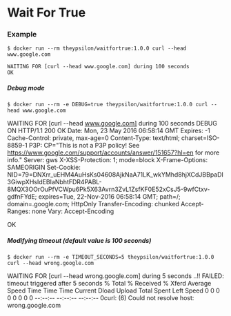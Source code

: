 # Wait For True

### Example
```
$ docker run --rm theypsilon/waitfortrue:1.0.0 curl --head www.google.com

WAITING FOR [curl --head www.google.com] during 100 seconds
OK
```

##### Debug mode
```
$ docker run --rm -e DEBUG=true theypsilon/waitfortrue:1.0.0 curl --head www.google.com
```
WAITING FOR [curl --head www.google.com] during 100 seconds
DEBUG ON
HTTP/1.1 200 OK
Date: Mon, 23 May 2016 06:58:14 GMT
Expires: -1
Cache-Control: private, max-age=0
Content-Type: text/html; charset=ISO-8859-1
P3P: CP="This is not a P3P policy! See https://www.google.com/support/accounts/answer/151657?hl=en for more info."
Server: gws
X-XSS-Protection: 1; mode=block
X-Frame-Options: SAMEORIGIN
Set-Cookie: NID=79=DNXrr_uEHM4AuHsKs04608AjkNaA71LK_wkYMhd8hjXCdJBBpaDI3GiwpXHsIdEBIaNbhtFDR4PABL-8MQX3OOrOuPfVCWpu6Pk5X63Avrn3ZvL1ZsfKF0E52xCsJ5-9wfCtxv-gdfnFYdE; expires=Tue, 22-Nov-2016 06:58:14 GMT; path=/; domain=.google.com; HttpOnly
Transfer-Encoding: chunked
Accept-Ranges: none
Vary: Accept-Encoding

OK

##### Modifying timeout (default value is 100 seconds)
```
$ docker run --rm -e TIMEOUT_SECONDS=5 theypsilon/waitfortrue:1.0.0 curl --head wrong.google.com
```
WAITING FOR [curl --head wrong.google.com] during 5 seconds
..!!
FAILED: timeout triggered after 5 seconds
  % Total    % Received % Xferd  Average Speed   Time    Time     Time  Current
                                 Dload  Upload   Total   Spent    Left  Speed
  0     0    0     0    0     0      0      0 --:--:-- --:--:-- --:--:--     0curl: (6) Could not resolve host: wrong.google.com

